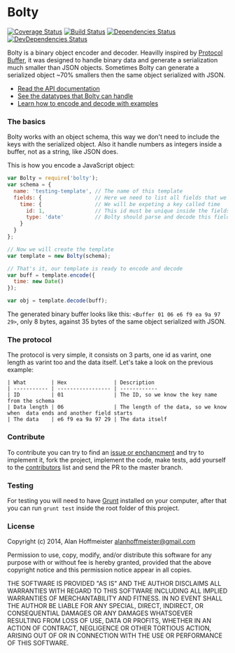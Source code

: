 # Bolty
[![Coverage Status](https://img.shields.io/coveralls/alanhoff/node-bolty.svg)](https://coveralls.io/r/alanhoff/node-bolty)
[![Build Status](https://secure.travis-ci.org/alanhoff/node-bolty.png)](https://travis-ci.org/alanhoff/node-bolty)
[![Dependencies Status](https://david-dm.org/alanhoff/node-bolty.png)](https://david-dm.org/alanhoff/node-bolty)
[![DevDependencies Status](https://david-dm.org/alanhoff/node-bolty/dev-status.png)](https://davhttps://developers.google.com/protocol-buffers/id-dm.org/alanhoff/node-bolty)

Bolty is a binary object encoder and decoder. Heavilly inspired by
[Protocol Buffer][0], it was designed to handle binary data and generate a
serialization much smaller than JSON objects. Sometimes Bolty can generate a
serialized object ~70% smallers then the same object serialized with JSON.

* [Read the API documentation][1]
* [See the datatypes that Bolty can handle][2]
* [Learn how to encode and decode with examples][3]

### The basics

Bolty works with an object schema, this way we don't need to include the keys
with the serialized object. Also it handle numbers as integers inside a buffer,
not as a string, like JSON does.

This is how you encode a JavaScript object:
```javascript
var Bolty = require('bolty');
var schema = {
  name: 'testing-template', // The name of this template
  fields: {                 // Here we need to list all fields that we want to encode
    time: {                 // We will be expeting a key called time
      id: 1,                // This id must be unique inside the fields
      type: 'date'          // Bolty should parse and decode this field as a date
    }
  }
};

// Now we will create the template
var template = new Bolty(schema);

// That's it, our template is ready to encode and decode
var buff = template.encode({
  time: new Date()
});

var obj = template.decode(buff);
```

The generated binary buffer looks like this: `<Buffer 01 06 e6 f9 ea 9a 97 29>`,
only 8 bytes, against 35 bytes of the same object serialized with JSON.

### The protocol

The protocol is very simple, it consists on 3 parts, one id as varint, one
length as varint too and the data itself. Let's take a look on the previous
example:

```
| What        | Hex               | Description
| ----------- | ----------------- | ------------
| ID          | 01                | The ID, so we know the key name from the schema
| Data length | 06                | The length of the data, so we know when  data ends and another field starts
| The data    | e6 f9 ea 9a 97 29 | The data itself
```

### Contribute

To contribute you can try to find an [issue or enchancment][4] and try to
implement it, fork the project, implement the code, make tests, add yourself
to the [contributors][5] list and send the PR to the master branch.

### Testing

For testing you will need to have [Grunt][6] installed on your computer, after
that you can run `grunt test` inside the root folder of this project.

### License

Copyright (c) 2014, Alan Hoffmeister <alanhoffmeister@gmail.com>

Permission to use, copy, modify, and/or distribute this software for any purpose
with or without fee is hereby granted, provided that the above copyright notice
and this permission notice appear in all copies.

THE SOFTWARE IS PROVIDED "AS IS" AND THE AUTHOR DISCLAIMS ALL WARRANTIES WITH
REGARD TO THIS SOFTWARE INCLUDING ALL IMPLIED WARRANTIES OF MERCHANTABILITY AND
FITNESS. IN NO EVENT SHALL THE AUTHOR BE LIABLE FOR ANY SPECIAL, DIRECT,
INDIRECT, OR CONSEQUENTIAL DAMAGES OR ANY DAMAGES WHATSOEVER RESULTING FROM LOSS
OF USE, DATA OR PROFITS, WHETHER IN AN ACTION OF CONTRACT, NEGLIGENCE OR OTHER
TORTIOUS ACTION, ARISING OUT OF OR IN CONNECTION WITH THE USE OR PERFORMANCE OF
THIS SOFTWARE.

[0]: https://developers.google.com/protocol-buffers/
[1]: docs/api.md
[2]: doc/encoders.md
[3]: examples
[4]: https://github.com/alanhoff/node-bolty/issues?q=is%3Aopen+is%3Aenchancement+is%3Abug
[5]: contributors.md
[6]: http://gruntjs.com/
